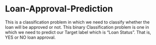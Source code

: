 # Loan-Approval-Prediction
This is a classification problem in which we need to classify whether the loan will be approved or not. This binary Classification problem is one in which we need to predict our Target label which is “Loan Status”. That is, YES or NO loan approval.
